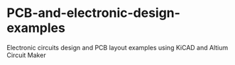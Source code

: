 # PCB-and-electronic-design-examples
Electronic circuits design and PCB layout examples using KiCAD and Altium Circuit Maker
